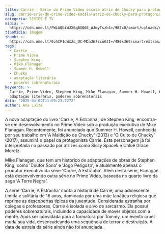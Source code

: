```yaml
---
title: Carrie | Série do Prime Video escala atriz de Chucky para protagonista
slug: carrie-srie-do-prime-video-escala-atriz-de-chucky-para-protagonista
categoria: SÉRIES E TV
midia: >-
  https://cdn.ome.lt/PWiAQbiWJXBq8XQ6E_WJmyTszh4=/987x0/smart/uploads/conteudo/fotos/carrie_1_WxzQkz7.jpg
tipoMidia: imagem
thumb: >-
  https://cdn.ome.lt/0ohCFIdWxZd_UC-MDa3k7scuGJI=/480x360/smart/extras/conteudos/summer-h-howell.jpg
tags:
  - Carrie
  - Prime Video
  - Stephen King
  - Mike Flanagan
  - Summer H. Howell
  - Chucky
  - adaptação literária
  - poderes sobrenaturais
keywords: >-
  Carrie, Prime Video, Stephen King, Mike Flanagan, Summer H. Howell, Chucky,
  adaptação literária, poderes sobrenaturais
data: '2025-04-09T11:09:23.727Z'
author: Ana Luiza
---
```


A nova adaptação do livro 'Carrie, A Estranha', de Stephen King, encontra-se em desenvolvimento no Prime Video sob a produção executiva de Mike Flanagan. Recentemente, foi anunciado que Summer H. Howell, conhecida por seu trabalho em 'A Maldição de Chucky' (2013) e 'O Culto de Chucky' (2017), assumirá o papel da protagonista Carrie. Esta personagem já foi interpretada no passado por atrizes como Sissy Spacek e Chloë Grace Moretz.

Mike Flanagan, que tem um histórico de adaptações de obras de Stephen King, como 'Doutor Sono' e 'Jogo Perigoso', é atualmente apenas o produtor executivo da série 'Carrie, A Estranha'. Além desta série, Flanagan está desenvolvendo outra série no Prime Video, baseada no quarto livro da saga 'A Torre Negra'.

A série 'Carrie, A Estranha' conta a história de Carrie, uma adolescente tímida e solitária de 16 anos, dominada por uma mãe fanática religiosa que reprime as descobertas típicas da juventude. Considerada estranha por colegas e professores, Carrie é isolada e alvo de sarcasmo. Ela possui poderes sobrenaturais, incluindo a capacidade de mover objetos com a mente. Após ser convidada para a formatura por Tommy, um evento cruel muda sua vida, desencadeando uma sequência de terror e destruição. A data de estreia da série ainda não foi anunciada.

